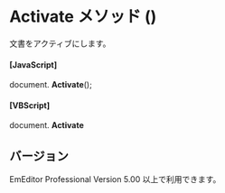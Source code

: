# Activate メソッド ()

文書をアクティブにします。

#### \[JavaScript\]

document. **Activate**();

#### \[VBScript\]

document. **Activate**

## バージョン

EmEditor Professional Version 5.00 以上で利用できます。